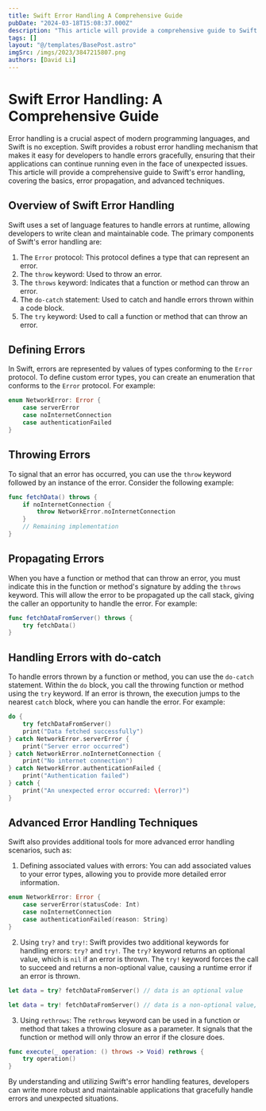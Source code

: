```yaml
---
title: Swift Error Handling A Comprehensive Guide
pubDate: "2024-03-18T15:08:37.000Z"
description: "This article will provide a comprehensive guide to Swift's error handling, covering the basics, error propagation, and advanced techniques."
tags: []
layout: "@/templates/BasePost.astro"
imgSrc: /imgs/2023/3847215807.png
authors: [David Li]
---
```

# Swift Error Handling: A Comprehensive Guide

Error handling is a crucial aspect of modern programming languages, and Swift is no exception. Swift provides a robust error handling mechanism that makes it easy for developers to handle errors gracefully, ensuring that their applications can continue running even in the face of unexpected issues. This article will provide a comprehensive guide to Swift's error handling, covering the basics, error propagation, and advanced techniques.

## Overview of Swift Error Handling

Swift uses a set of language features to handle errors at runtime, allowing developers to write clean and maintainable code. The primary components of Swift's error handling are:

1. The `Error` protocol: This protocol defines a type that can represent an error.
2. The `throw` keyword: Used to throw an error.
3. The `throws` keyword: Indicates that a function or method can throw an error.
4. The `do-catch` statement: Used to catch and handle errors thrown within a code block.
5. The `try` keyword: Used to call a function or method that can throw an error.

## Defining Errors

In Swift, errors are represented by values of types conforming to the `Error` protocol. To define custom error types, you can create an enumeration that conforms to the `Error` protocol. For example:

```swift
enum NetworkError: Error {
    case serverError
    case noInternetConnection
    case authenticationFailed
}
```

## Throwing Errors

To signal that an error has occurred, you can use the `throw` keyword followed by an instance of the error. Consider the following example:

```swift
func fetchData() throws {
    if noInternetConnection {
        throw NetworkError.noInternetConnection
    }
    // Remaining implementation
}
```

## Propagating Errors

When you have a function or method that can throw an error, you must indicate this in the function or method's signature by adding the `throws` keyword. This will allow the error to be propagated up the call stack, giving the caller an opportunity to handle the error. For example:

```swift
func fetchDataFromServer() throws {
    try fetchData()
}
```

## Handling Errors with do-catch

To handle errors thrown by a function or method, you can use the `do-catch` statement. Within the `do` block, you call the throwing function or method using the `try` keyword. If an error is thrown, the execution jumps to the nearest `catch` block, where you can handle the error. For example:

```swift
do {
    try fetchDataFromServer()
    print("Data fetched successfully")
} catch NetworkError.serverError {
    print("Server error occurred")
} catch NetworkError.noInternetConnection {
    print("No internet connection")
} catch NetworkError.authenticationFailed {
    print("Authentication failed")
} catch {
    print("An unexpected error occurred: \(error)")
}
```

## Advanced Error Handling Techniques

Swift also provides additional tools for more advanced error handling scenarios, such as:

1. Defining associated values with errors: You can add associated values to your error types, allowing you to provide more detailed error information.

```swift
enum NetworkError: Error {
    case serverError(statusCode: Int)
    case noInternetConnection
    case authenticationFailed(reason: String)
}
```

2. Using `try?` and `try!`: Swift provides two additional keywords for handling errors: `try?` and `try!`. The `try?` keyword returns an optional value, which is `nil` if an error is thrown. The `try!` keyword forces the call to succeed and returns a non-optional value, causing a runtime error if an error is thrown.

```swift
let data = try? fetchDataFromServer() // data is an optional value

let data = try! fetchDataFromServer() // data is a non-optional value, but may cause a runtime error if an error is thrown
```

3. Using `rethrows`: The `rethrows` keyword can be used in a function or method that takes a throwing closure as a parameter. It signals that the function or method will only throw an error if the closure does.

```swift
func execute(_ operation: () throws -> Void) rethrows {
    try operation()
}
```

By understanding and utilizing Swift's error handling features, developers can write more robust and maintainable applications that gracefully handle errors and unexpected situations.
